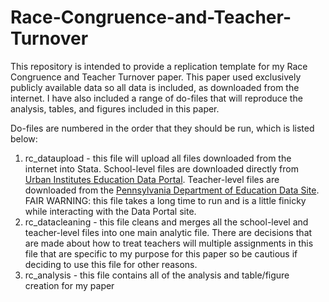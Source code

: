 # Race-Congruence-and-Teacher-Turnover
This repository is intended to provide a replication template for my Race Congruence and Teacher Turnover paper.  This paper used exclusively publicly available data so all data is included, as downloaded from the internet.  I have also included a range of do-files that will reproduce the analysis, tables, and figures included in this paper. 

Do-files are numbered in the order that they should be run, which is listed below:
  1. rc_dataupload - this file will upload all files downloaded from the internet into Stata. School-level files are downloaded directly from [Urban Institutes Education Data Portal](https://educationdata.urban.org/documentation/schools.html). Teacher-level files are downloaded from the [Pennsylvania Department of Education Data Site](https://www.education.pa.gov/DataAndReporting/ProfSupPers/Pages/ProfPersIndStaff.aspx). FAIR WARNING: this file takes a long time to run and is a little finicky while interacting with the Data Portal site.
  2. rc_datacleaning - this file cleans and merges all the school-level and teacher-level files into one main analytic file.  There are decisions that are made about how to treat teachers will multiple assignments in this file that are specific to my purpose for this paper so be cautious if deciding to use this file for other reasons.
  3. rc_analysis - this file contains all of the analysis and table/figure creation for my paper
